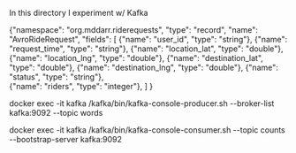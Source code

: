 In this directory I experiment w/ Kafka

{"namespace": "org.mddarr.riderequests",
 "type": "record",
 "name": "AvroRideRequest",
 "fields": [
     {"name": "user_id", "type": "string"},
     {"name": "request_time",   "type": "string"},
     {"name": "location_lat",  "type": "double"},
     {"name": "location_lng",  "type": "double"},
     {"name": "destination_lat",  "type": "double"},
     {"name": "destination_lng",  "type": "double"},
     {"name": "status",  "type": "string"},     
     {"name": "riders",  "type": "integer"},
 ]
}


docker exec -it kafka /kafka/bin/kafka-console-producer.sh --broker-list kafka:9092 --topic words

docker exec -it kafka /kafka/bin/kafka-console-consumer.sh  --topic counts --bootstrap-server kafka:9092
